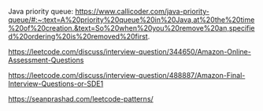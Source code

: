 Java priority queue: https://www.callicoder.com/java-priority-queue/#:~:text=A%20priority%20queue%20in%20Java,at%20the%20time%20of%20creation.&text=So%20when%20you%20remove%20an,specified%20ordering%20is%20removed%20first.

https://leetcode.com/discuss/interview-question/344650/Amazon-Online-Assessment-Questions


https://leetcode.com/discuss/interview-question/488887/Amazon-Final-Interview-Questions-or-SDE1


https://seanprashad.com/leetcode-patterns/
